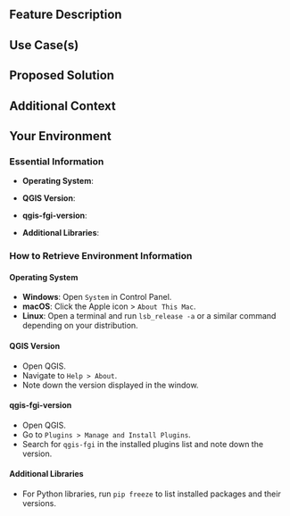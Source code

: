 <!--
Thank you for considering to contribute a new feature to our project! Please fill out the following template to help us understand more about what you're proposing.
-->

## Feature Description

<!-- Please provide a clear and detailed explanation of the feature you're proposing. -->

## Use Case(s)

<!-- Describe the specific use case(s) or scenario(s) where your feature would be useful. -->

## Proposed Solution

<!-- If you have an idea on how to implement this feature, please outline it here. -->

## Additional Context

<!-- Are there any other context details, screenshots, sketches, or code snippets that would help us better understand your idea? -->

## Your Environment

### Essential Information

- **Operating System**: 
  <!-- e.g., Windows 10, macOS 11.4, Ubuntu 20.04 -->
  
- **QGIS Version**: 
  <!-- You can find this information under Help > About within the QGIS application -->
  
- **qgis-fgi-version**: 
  <!-- You may find this in the QGIS plugin manager or similar resource -->

- **Additional Libraries**: 
  <!-- List versions of other relevant libraries you are using, e.g., GDAL, PostgreSQL, Python libraries like geopandas -->

### How to Retrieve Environment Information

#### Operating System

- **Windows**: Open `System` in Control Panel.
- **macOS**: Click the Apple icon > `About This Mac`.
- **Linux**: Open a terminal and run `lsb_release -a` or a similar command depending on your distribution.

#### QGIS Version

- Open QGIS.
- Navigate to `Help > About`.
- Note down the version displayed in the window.

#### qgis-fgi-version

- Open QGIS.
- Go to `Plugins > Manage and Install Plugins`.
- Search for `qgis-fgi` in the installed plugins list and note down the version.

#### Additional Libraries

- For Python libraries, run `pip freeze` to list installed packages and their versions.

<!-- Include any other information or configuration that might be relevant to your feature request. -->

